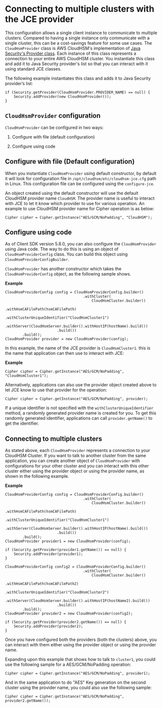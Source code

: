 # Connecting to multiple clusters with the JCE provider<a name="java-lib-configs-multi"></a>

This configuration allows a single client instance to communicate to multiple clusters\. Compared to having a single instance only communicate with a single cluster, this can be a cost\-savings feature for some use cases\. The `CloudHsmProvider` class is AWS CloudHSM's implementation of [Java Security's Provider class](https://docs.oracle.com/javase/8/docs/api/java/security/Provider.html)\. Each instance of this class represents a connection to your entire AWS CloudHSM cluster\. You instantiate this class and add it to Java Security provider's list so that you can interact with it using standard JCE classes\.

The following example instantiates this class and adds it to Java Security provider’s list:

```
if (Security.getProvider(CloudHsmProvider.PROVIDER_NAME) == null) {
    Security.addProvider(new CloudHsmProvider());
}
```

## `CloudHsmProvider` configuration<a name="java-lib-configs-chsm"></a>

`CloudHsmProvider` can be configured in two ways:

1. Configure with file \(default configuration\)

1. Configure using code

## Configure with file \(Default configuration\)<a name="java-lib-configs-default"></a>

When you instantiate `CloudHsmProvider` using default constructor, by default it will look for configuration file in `/opt/cloudhsm/etc/cloudhsm-jce.cfg` path in Linux\.  This configuration file can be configured using the `configure-jce`\. 

An object created using the default constructor will use the default CloudHSM provider name `CloudHSM`\. The provider name is useful to interact with JCE to let it know which provider to use for various operation\. An example to use CloudHSM provider name for Cipher operation is as below:

```
Cipher cipher = Cipher.getInstance("AES/GCM/NoPadding", "CloudHSM");
```

## Configure using code<a name="java-lib-configs-using-code"></a>

As of Client SDK version 5\.8\.0, you can also configure the `CloudHsmProvider` using Java code\. The way to do this is using an object of `CloudHsmProviderConfig` class\. You can build this object using `CloudHsmProviderConfigBuilder`\. 

`CloudHsmProvider` has another constructor which takes the `CloudHsmProviderConfig` object, as the following sample shows\.

**Example**  

```
CloudHsmProviderConfig config = CloudHsmProviderConfig.builder()  
                                    .withCluster(  
                                        CloudHsmCluster.builder()  
                                            .withHsmCAFilePath(hsmCAFilePath)
                                            .withClusterUniqueIdentifier("CloudHsmCluster1")
        .withServer(CloudHsmServer.builder().withHostIP(hostName).build())  
                        .build())  
        .build();
CloudHsmProvider provider = new CloudHsmProvider(config);
```

In this example, the name of the JCE provider is `CloudHsmCluster1`\. this is the name that application can then use to interact with JCE:

**Example**  

```
Cipher cipher = Cipher.getInstance("AES/GCM/NoPadding", "CloudHsmCluster1");
```

Alternatively, applications can also use the provider object created above to let JCE know to use that provider for the operation:

```
Cipher cipher = Cipher.getInstance("AES/GCM/NoPadding", provider);
```

If a unique identifier is not specified with the `withClusterUniqueIdentifier` method, a randomly generated provider name is created for you\. To get this randomly generated identifier, applications can call `provider.getName()` to get the identifier\.

## Connecting to multiple clusters<a name="java-lib-connecting-to-multiclusters"></a>

As stated above, each `CloudHsmProvider` represents a connection to your CloudHSM Cluster\. If you want to talk to another cluster from the same application, you can create another object of `CloudHsmProvider` with configurations for your other cluster and you can interact with this other cluster either using the provider object or using the provider name, as shown in the following example\.

**Example**  

```
CloudHsmProviderConfig config = CloudHsmProviderConfig.builder()  
                                    .withCluster(  
                                        CloudHsmCluster.builder()  
                                            .withHsmCAFilePath(hsmCAFilePath)
                                            .withClusterUniqueIdentifier("CloudHsmCluster1")
        .withServer(CloudHsmServer.builder().withHostIP(hostName).build())  
                        .build())  
        .build();
CloudHsmProvider provider1 = new CloudHsmProvider(config);

if (Security.getProvider(provider1.getName()) == null) {
    Security.addProvider(provider1);
}

CloudHsmProviderConfig config2 = CloudHsmProviderConfig.builder()  
                                    .withCluster(  
                                        CloudHsmCluster.builder()  
                                            .withHsmCAFilePath(hsmCAFilePath2)
                                            .withClusterUniqueIdentifier("CloudHsmCluster2")
        .withServer(CloudHsmServer.builder().withHostIP(hostName2).build())  
                        .build())  
        .build();
CloudHsmProvider provider2 = new CloudHsmProvider(config2);

if (Security.getProvider(provider2.getName()) == null) {
    Security.addProvider(provider2);
}
```

Once you have configured both the providers \(both the clusters\) above, you can interact with them either using the provider object or using the provider name\. 

Expanding upon this example that shows how to talk to `cluster1`, you could use the following sample for a AES/GCM/NoPadding operation:

```
Cipher cipher = Cipher.getInstance("AES/GCM/NoPadding", provider1);
```

And in the same application to do "AES" Key generation on the second cluster using the provider name, you could also use the following sample:

```
Cipher cipher = Cipher.getInstance("AES/GCM/NoPadding", provider2.getName());
```